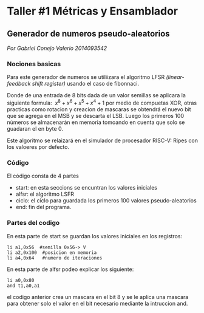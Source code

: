 # Taller #1 Métricas y Ensamblador
## Generador de numeros pseudo-aleatorios
_Por Gabriel Conejo Valerio 2014093542_

### Nociones basicas
Para este generador de numeros  se utiliizara el algoritmo LFSR _(linear-feedback shift register)_ usando el caso de fibonnaci. 

Donde de una entrada de 8 bits dada de un valor semillas se aplicara la siguiente formula: $\ x^{8}+x^{6}+x^{5}+x^{4}+1$ por medio de compuetas XOR, otras practicas como rotacion y creacion de mascaras se obtendrá el nuevo bit que se agrega en el MSB y se descarta el LSB. Luego los primeros 100 números se almacenarán en memoria tomoando en cuenta  que solo se guadaran el en byte 0. 



Este algoritmo se relaizará en el simulador de procesador RISC-V: Ripes con los valoeres por defecto.

### Código

 El código consta de 4 partes 
 
* start: en esta seccions se encuntran los valores iniciales 
* alfsr: el algoritmo LSFR
* ciclo: el ciclo para guardada los primeros 100 valores pseudo-aleatorios
* end: fin del programa.

### Partes del codigo 


En esta parte de start se guardan los valores iniciales en los registros: 
```
li a1,0x56  #semilla 0x56-> V
li a2,0x100  #posicion en memoria
li a4,0x64   #numero de iteraciones
``` 

En esta parte de alfsr podeo explicar los siguiente:
```
li a0,0x80          
and t1,a0,a1
```
el codigo anterior crea un mascara en el bit 8 y se le aplica una mascara para obtener solo el valor en el bit necesario mediante la intruccion and.